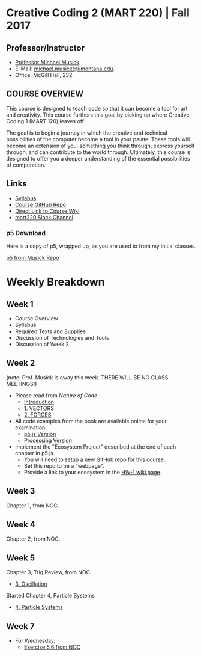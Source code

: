 # Creative Coding 2 (MART 220)  |  Fall 2017


## Professor/Instructor

- [Professor Michael Musick](https://michaelmusick.github.io/teaching)
- E-Mail: [michael.musick@umontana.edu](mailto:michael.musick@umontana.edu).
- Office: McGill Hall, 232.


## COURSE OVERVIEW

This course is designed to teach code so that it can become a tool for art and creativity. This course furthers this goal by picking up where Creative Coding 1 (MART 120) leaves off.

The goal is to begin a journey in which the creative and technical possibilities of the computer become a tool in your palate. These tools will become an extension of you, something you think through, express yourself through, and can contribute to the world through. Ultimately, this course is designed to offer you a deeper understanding of the essential possibilities of computation.


## Links

- [Syllabus](https://github.com/Montana-Media-Arts/220-fall2017/tree/master/Syllabus.md)
- [Course GitHub Repo](https://github.com/Montana-Media-Arts/220-fall2017)
- [Direct Link to Course Wiki](https://github.com/Montana-Media-Arts/220-fall2017/wiki)
- [mart220 Slack Channel](https://mart220.slack.com)

### p5 Download

Here is a copy of p5, wrapped up, as you are used to from my initial classes.

[p5 from Musick Repo](https://github.com/Montana-Media-Arts/120_CreativeCoding_Fall2017/raw/master/_empty_example/empty-example.zip)

# Weekly Breakdown

## Week 1

- Course Overview
- Syllabus
- Required Texts and Supplies
- Discussion of Technologies and Tools
- Discussion of Week 2

## Week 2

(note: Prof. Musick is away this week. THERE WILL BE NO CLASS MEETINGS!)

- Please read from _Nature of Code_
    - [Introduction](http://natureofcode.com/book/introduction/)
    - [1. VECTORS](http://natureofcode.com/book/chapter-1-vectors)
    - [2. FORCES](http://natureofcode.com/book/chapter-2-forces)
- All code examples from the book are available online for your examination.
    - [p5.js Version](https://github.com/shiffman/The-Nature-of-Code-Examples-p5.js)
    - [Processing Version](https://github.com/shiffman/The-Nature-of-Code-Examples)
- Implement the "Ecosystem Project" described at the end of each chapter in p5.js.
    - You will need to setup a new GitHub repo for this course.
    - Set this repo to be a "webpage".
    - Provide a link to your ecosystem in the [HW-1 wiki page](https://github.com/Montana-Media-Arts/220-fall2017/wiki/HW-1).


## Week 3

Chapter 1, from NOC.


## Week 4

Chapter 2, from NOC.


## Week 5

Chapter 3, Trig Review, from NOC.

- [3. Oscillation](http://natureofcode.com/book/chapter-3-oscillation/)

Started Chapter 4, Particle Systems

- [4. Particle Systems](http://natureofcode.com/book/chapter-4-particle-systems/)

## Week 7

- For Wednesday;
    - [Exercise 5.6 from NOC](http://natureofcode.com/book/chapter-5-physics-libraries/#exercise-56)
    


<!--
Final, technically scheduled for; 8-10AM, Friday, December 15
(Day after expo)
-->
